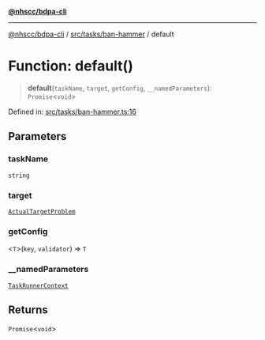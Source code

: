 [**@nhscc/bdpa-cli**](../../../../README.md)

***

[@nhscc/bdpa-cli](../../../../README.md) / [src/tasks/ban-hammer](../README.md) / default

# Function: default()

> **default**(`taskName`, `target`, `getConfig`, `__namedParameters`): `Promise`\<`void`\>

Defined in: [src/tasks/ban-hammer.ts:16](https://github.com/nhscc/bdpa-cli/blob/c94db553ec39d857ac60551d2e8f859ed5e499b8/src/tasks/ban-hammer.ts#L16)

## Parameters

### taskName

`string`

### target

[`ActualTargetProblem`](../../../constant/type-aliases/ActualTargetProblem.md)

### getConfig

\<`T`\>(`key`, `validator`) => `T`

### \_\_namedParameters

[`TaskRunnerContext`](../../../util/type-aliases/TaskRunnerContext.md)

## Returns

`Promise`\<`void`\>
